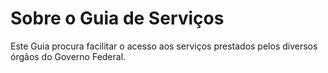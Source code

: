 Sobre o Guia de Serviços
====

Este Guia procura facilitar o acesso aos serviços prestados pelos diversos órgãos do Governo Federal.
